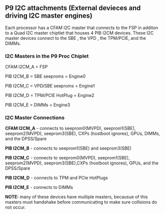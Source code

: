 ## P9 I2C attachments (External devieces and driving I2C master engines)

Each processor has a CFAM I2C master that connects to the FSP in additon to
a Quad I2C master chiptlet that houses 4 PIB I2CM devices. These I2C master
devices connect to the SBE , the VPD , the TPM/PCIE, and the DIMMs.

### I2C Masters in the P9 Proc Chiplet

CFAM I2CM_A = FSP

PIB I2CM_B  = SBE seeproms     = Engine0

PIB I2CM_C  = VPD/SBE seeproms = Engine1

PIB I2CM_D  = TPM/PCIE HotPlug = Engine2

PIB I2CM_E  = DIMMs            = Engine3


### I2C Master Connections


**CFAM I2CM_A** - connects to seeprom0(MVPD), seeprom1(SBE), seeprom2(MVPD),
seeprom3(SBE), CXPs (hostboot ignores), GPUs, DIMMs, and the DPSS/Spare

**PIB I2CM_B** - connects to seeprom1(SBE) and seeprom3(SBE)

**PIB I2CM_C** - connects to seeprom0(MVPD), seeprom1(SBE), seeprom2(MVPD),
seeprom3(SBE),CXPs (hostboot ignores), GPUs, and the DPSS/Spare

**PIB I2CM_D** - connects to TPM and PCIe HotPlugs

**PIB I2CM_E** - connects to DIMMs


**NOTE:** many of these devices have multiple masters, becausue of this masters
must handshake before communicating to make sure collisions do not occur.

